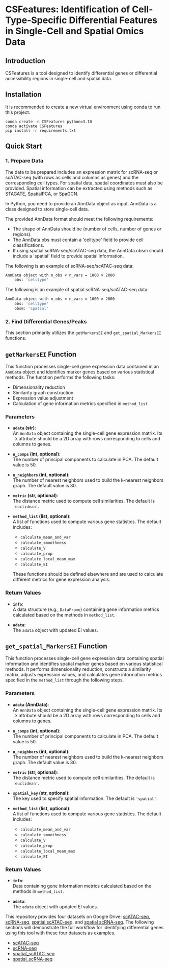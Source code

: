 # CSFeatures: Identification of Cell-Type-Specific Differential Features in Single-Cell and Spatial Omics Data

## Introduction
CSFeatures is a tool designed to identify differential genes or differential accessibility regions in single-cell and spatial data.

## Installation
It is recommended to create a new virtual environment using conda to run this project.

```
conda create -n CSFeatures python=3.10
conda activate CSFeatures
pip install -r requirements.txt
```

## Quick Start

### 1. Prepare Data
The data to be prepared includes an expression matrix for scRNA-seq or scATAC-seq (with rows as cells and columns as genes) and the corresponding cell types. For spatial data, spatial coordinates must also be provided. Spatial information can be extracted using methods such as STAGATE, SpatialPCA, or SpaGCN.

In Python, you need to provide an AnnData object as input. AnnData is a class designed to store single-cell data.

The provided AnnData format should meet the following requirements:
- The shape of AnnData should be (number of cells, number of genes or regions).
- The AnnData.obs must contain a 'celltype' field to provide cell classifications.
- If using spatial scRNA-seq/scATAC-seq data, the AnnData.obsm should include a 'spatial' field to provide spatial information.

The following is an example of scRNA-seq/scATAC-seq data:

```bash
AnnData object with n_obs × n_vars = 1000 × 2000
    obs: 'celltype'
```
The following is an example of spatial scRNA-seq/scATAC-seq data:

```bash
AnnData object with n_obs × n_vars = 1000 × 2000
    obs: 'celltype'
    obsm: 'spatial'
```

### 2. Find Differential Genes/Peaks

This section primarily utilizes the `getMarkersEI` and `get_spatial_MarkersEI` functions.

## `getMarkersEI` Function

This function processes single-cell gene expression data contained in an `AnnData` object and identifies marker genes based on various statistical methods. The function performs the following tasks:
- Dimensionality reduction
- Similarity graph construction
- Expression value adjustment
- Calculation of gene information metrics specified in `method_list`

### Parameters

- **`adata` (str)**:  
  An `AnnData` object containing the single-cell gene expression matrix. Its `.X` attribute should be a 2D array with rows corresponding to cells and columns to genes.

- **`n_comps` (int, optional)**:  
  The number of principal components to calculate in PCA. The default value is 50.

- **`n_neighbors` (int, optional)**:  
  The number of nearest neighbors used to build the k-nearest neighbors graph. The default value is 30.

- **`metric` (str, optional)**:  
  The distance metric used to compute cell similarities. The default is `'euclidean'`.

- **`method_list` (list, optional)**:  
  A list of functions used to compute various gene statistics. The default includes:

  - `calculate_mean_and_var`
  - `calculate_smoothness`
  - `calculate_V`
  - `calculate_prop`
  - `calculate_local_mean_max`
  - `calculate_EI`

  These functions should be defined elsewhere and are used to calculate different metrics for gene expression analysis.

### Return Values

- **`info`**:  
  A data structure (e.g., `DataFrame`) containing gene information metrics calculated based on the methods in `method_list`.

- **`adata`**:  
  The `adata` object with updated EI values.

## `get_spatial_MarkersEI` Function

This function processes single-cell gene expression data containing spatial information and identifies spatial marker genes based on various statistical methods. It performs dimensionality reduction, constructs a similarity matrix, adjusts expression values, and calculates gene information metrics specified in the `method_list` through the following steps.

### Parameters

- **`adata` (AnnData)**:  
  An `AnnData` object containing the single-cell gene expression matrix. Its `.X` attribute should be a 2D array with rows corresponding to cells and columns to genes.

- **`n_comps` (int, optional)**:  
  The number of principal components to calculate in PCA. The default value is 50.

- **`n_neighbors` (int, optional)**:  
  The number of nearest neighbors used to build the k-nearest neighbors graph. The default value is 30.

- **`metric` (str, optional)**:  
  The distance metric used to compute cell similarities. The default is `'euclidean'`.

- **`spatial_key` (str, optional)**:  
  The key used to specify spatial information. The default is `'spatial'`.

- **`method_list` (list, optional)**:  
  A list of functions used to compute various gene statistics. The default includes:

  - `calculate_mean_and_var`
  - `calculate_smoothness`
  - `calculate_V`
  - `calculate_prop`
  - `calculate_local_mean_max`
  - `calculate_EI`

### Return Values

- **`info`**:  
  Data containing gene information metrics calculated based on the methods in `method_list`.

- **`adata`**:  
  The `adata` object with updated EI values.

This repository provides four datasets on Google Drive: [scATAC-seq](https://drive.google.com/file/d/1mXGWKpOMR4I-mqhyAIQ_UFV6VbHwizdh/view?usp=drive_link), [scRNA-seq](https://drive.google.com/file/d/1LWOnXLHYn8W6GFQ2NTfi84JyY9B4XGOK/view?usp=drive_link), [spatial scATAC-seq](https://drive.google.com/file/d/1w7oxnwR_Nma5uTm0yOf4I2O44tGC5Dif/view?usp=drive_link), and [spatial scRNA-seq](https://drive.google.com/file/d/1U3_0FIBEcTLzTiAHQG00sMNSLvq7lFtl/view?usp=drive_link). The following sections will demonstrate the full workflow for identifying differential genes using this tool with these four datasets as examples.

- [scATAC-seq](./tutorials/scATACseq.ipynb)
- [scRNA-seq](./tutorials/scRNAseq.ipynb)
- [spatial_scATAC-seq](./tutorials/spatial_scATACseq.ipynb)
- [spatial_scRNA-seq](./tutorials/spatial_scRNAseq.ipynb)

